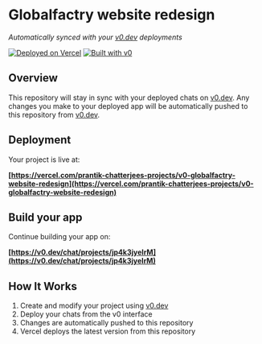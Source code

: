# Globalfactry website redesign

*Automatically synced with your [v0.dev](https://v0.dev) deployments*

[![Deployed on Vercel](https://img.shields.io/badge/Deployed%20on-Vercel-black?style=for-the-badge&logo=vercel)](https://vercel.com/prantik-chatterjees-projects/v0-globalfactry-website-redesign)
[![Built with v0](https://img.shields.io/badge/Built%20with-v0.dev-black?style=for-the-badge)](https://v0.dev/chat/projects/jp4k3jyeIrM)

## Overview

This repository will stay in sync with your deployed chats on [v0.dev](https://v0.dev).
Any changes you make to your deployed app will be automatically pushed to this repository from [v0.dev](https://v0.dev).

## Deployment

Your project is live at:

**[https://vercel.com/prantik-chatterjees-projects/v0-globalfactry-website-redesign](https://vercel.com/prantik-chatterjees-projects/v0-globalfactry-website-redesign)**

## Build your app

Continue building your app on:

**[https://v0.dev/chat/projects/jp4k3jyeIrM](https://v0.dev/chat/projects/jp4k3jyeIrM)**

## How It Works

1. Create and modify your project using [v0.dev](https://v0.dev)
2. Deploy your chats from the v0 interface
3. Changes are automatically pushed to this repository
4. Vercel deploys the latest version from this repository